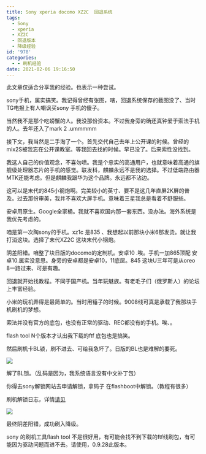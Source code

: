 ```yaml
---
title: Sony xperia docomo XZ2C  回退系统
tags:
  - Sony
  - xperia
  - XZ2C
  - 回退版本
  - 降级经验
id: '978'
categories:
  - - 刷机经验
date: 2021-02-06 19:16:50
---
```


此文章仅适合分享我的经验。也表示一种尝试。

sony手机，属实搞笑。我记得曾经有张图，嗐，回退系统保存的截图没了、当时TG电报上有人嘲讽买sony 手机的傻子。

当然我不是那个吃螃蟹的人。我没那份资本。不过我身旁的确还真钟爱于索法手机的人。去年还入了mark 2 .ummmmm

接下文，我当然是二手淘了一个。首先交代自己去年上公开课的时候。曾经的mix2S被我忘在公开课教室。等我回去找的时候。早已没了。后来索性没找到。

我这人自己的价值观念，不喜勿喷。我是个忠实的高通用户，也就意味着高通的旗舰级处理器芯片的手机的感觉。联发科，麒麟永远不是我的选择。不过低端路由器MTK还能考虑。但是麒麟我跟华为这个品牌。永远都不沾边。

这可以是末代的845小钢炮啊。完美较小的英寸、要不是这几年直屏2K屏的普及。过去那份审美，我并不喜欢大屏手机。意味着三星我总是看着不舒服些。

安卓用原生。Google全家桶。我就不喜欢国内那一套东西。没办法。海外系统是我优先考虑的。

咱是第一次陶sony的手机。xz1c 是835 、我想起以前那块小米6那发烫。就让我打消这块。选择了末代XZ2C 这块末代小钢炮。

阴差阳错。咱整了块日版的docomo的定制机。安卓10 .唉。手机一加865顶配 安卓10.属实没意思。身旁的安卓都是安卓10，11底层。845 这块U三年可是从oreo 8一路过来、可是有趣。

回退就开始找教程。不同于国产机。当年玩魅族。有老毛子们（俄罗斯人）的论坛上丰富经验。

小米的玩机弄得是最简单的。当时用锤子的时候。9008线可真是承载了我那块手机刷机的梦想。

索法并没有官方的底包，也没有正常的驱动、REC都没有的手机。唉、。

flash tool N个版本才认出我下载的ftf 底包也是搞笑。

然后刷机卡BL锁，刷不进去、可给我急坏了。日版的BL也是难解的要死。

![](https://cdn2.jioushan.top/LightPicture/2022/03/2264fd25bfb1b254.png)

解了BL锁。（乱码是因为，我系统语言没有中文补丁包）

你得去sony解锁网站去申请解锁，拿码子 在flashboot中解锁。（教程有很多）

刷机解锁日志，详情[请见](https://fire.riyi.xyz/xz2c%20docomo%20%E5%88%B7%E6%9C%BA%E6%97%A5%E5%BF%97/)

![](https://cdn2.jioushan.top/LightPicture/2022/03/0fbeee0b3516355a.jpg)

最终阴差阳错，成功刷入降级。

sony 的刷机工具flash tool 不是很好用，有可能会找不到下载的ftf线刷包，有可能因为驱动问题而进不去。请使用，0.9.28此版本。